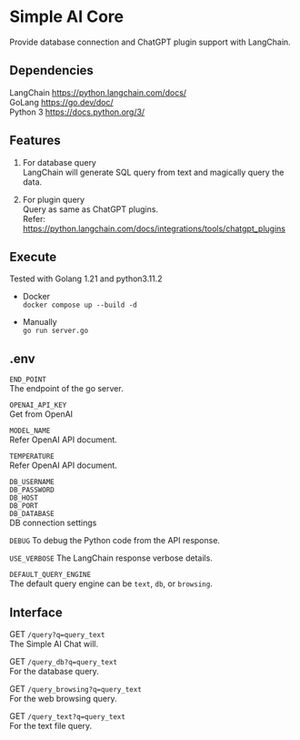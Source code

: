 
Simple AI Core
==============


Provide database connection and ChatGPT plugin support with LangChain.  


Dependencies
------------

LangChain https://python.langchain.com/docs/  
GoLang https://go.dev/doc/  
Python 3 https://docs.python.org/3/  


Features
--------

1. For database query  
LangChain will generate SQL query from text and magically query the data.  

2. For plugin query  
Query as same as ChatGPT plugins.  
Refer: https://python.langchain.com/docs/integrations/tools/chatgpt_plugins  


Execute
-------

Tested with Golang 1.21 and python3.11.2  

* Docker  
`docker compose up --build -d`  

* Manually  
`go run server.go`  


.env
----

`END_POINT`  
The endpoint of the go server.  

`OPENAI_API_KEY`  
Get from OpenAI 

`MODEL_NAME`  
Refer OpenAI API document.  

`TEMPERATURE`  
Refer OpenAI API document.  

`DB_USERNAME`  
`DB_PASSWORD`  
`DB_HOST`  
`DB_PORT`  
`DB_DATABASE`  
DB connection settings

`DEBUG`
To debug the Python code from the API response.  

`USE_VERBOSE`
The LangChain response verbose details.  

`DEFAULT_QUERY_ENGINE`  
The default query engine can be `text`, `db`, or `browsing`.  


Interface
---------

GET `/query?q=query_text`  
The Simple AI Chat will.  

GET `/query_db?q=query_text`  
For the database query.  

GET `/query_browsing?q=query_text`  
For the web browsing query.  

GET `/query_text?q=query_text`  
For the text file query.  
